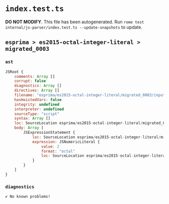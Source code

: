 # `index.test.ts`

**DO NOT MODIFY**. This file has been autogenerated. Run `rome test internal/js-parser/index.test.ts --update-snapshots` to update.

## `esprima > es2015-octal-integer-literal > migrated_0003`

### `ast`

```javascript
JSRoot {
	comments: Array []
	corrupt: false
	diagnostics: Array []
	directives: Array []
	filename: "esprima/es2015-octal-integer-literal/migrated_0003/input.js"
	hasHoistedVars: false
	integrity: undefined
	interpreter: undefined
	sourceType: "script"
	syntax: Array []
	loc: SourceLocation esprima/es2015-octal-integer-literal/migrated_0003/input.js 1:0-2:0
	body: Array [
		JSExpressionStatement {
			loc: SourceLocation esprima/es2015-octal-integer-literal/migrated_0003/input.js 1:0-1:3
			expression: JSNumericLiteral {
				value: 2
				format: "octal"
				loc: SourceLocation esprima/es2015-octal-integer-literal/migrated_0003/input.js 1:0-1:3
			}
		}
	]
}
```

### `diagnostics`

```
✔ No known problems!

```
